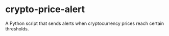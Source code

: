 # crypto-price-alert
A Python script that sends alerts when cryptocurrency prices reach certain thresholds.
